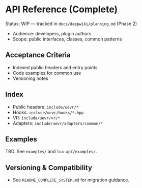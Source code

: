 # API Reference (Complete)

Status: WIP — tracked in `docs/deepwiki/planning.md` (Phase 2)

- Audience: developers, plugin authors
- Scope: public interfaces, classes, common patterns

## Acceptance Criteria
- Indexed public headers and entry points
- Code examples for common use
- Versioning notes

## Index
- Public headers: `include/uevr/*`
- Hooks: `include/uevr/hooks/*.hpp`
- VR: `include/uevr/vr/*`
- Adapters: `include/uevr/adapters/common/*`

## Examples
TBD. See `examples/` and `lua-api/examples/`.

## Versioning & Compatibility
- See `README_COMPLETE_SYSTEM.md` for migration guidance.
